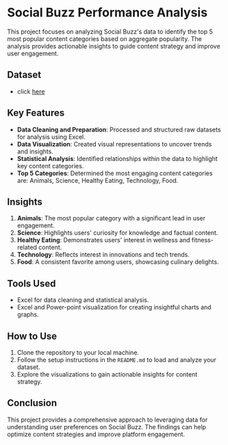 # Social Buzz Performance Analysis

This project focuses on analyzing Social Buzz's data to identify the top 5 most popular content categories based on aggregate popularity. The analysis provides actionable insights to guide content strategy and improve user engagement.

## Dataset
- click [here](https://github.com/JoeAkpan28/Accenture-Social-Buzz/blob/main/Accenture_Social_Buzz_Dataset.xlsx)

## Key Features
- **Data Cleaning and Preparation**: Processed and structured raw datasets for analysis using Excel.
- **Data Visualization**: Created visual representations to uncover trends and insights.
- **Statistical Analysis**: Identified relationships within the data to highlight key content categories.
- **Top 5 Categories**: Determined the most engaging content categories are: Animals, Science, Healthy Eating, Technology, Food.

## Insights
1. **Animals**: The most popular category with a significant lead in user engagement.
2. **Science**: Highlights users' curiosity for knowledge and factual content.
3. **Healthy Eating**: Demonstrates users' interest in wellness and fitness-related content.
4. **Technology**: Reflects interest in innovations and tech trends.
5. **Food**: A consistent favorite among users, showcasing culinary delights.

## Tools Used
- Excel for data cleaning and statistical analysis.
- Excel and Power-point visualization for creating insightful charts and graphs.

## How to Use
1. Clone the repository to your local machine.
2. Follow the setup instructions in the `README.md` to load and analyze your dataset.
3. Explore the visualizations to gain actionable insights for content strategy.

## Conclusion
This project provides a comprehensive approach to leveraging data for understanding user preferences on Social Buzz. The findings can help optimize content strategies and improve platform engagement.
